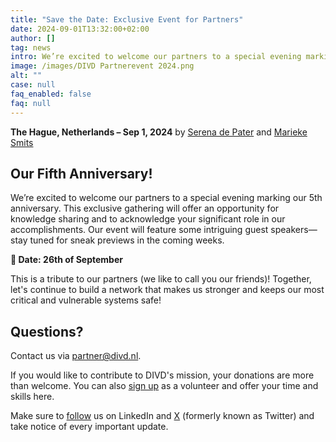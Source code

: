 ```yaml
---
title: "Save the Date: Exclusive Event for Partners"
date: 2024-09-01T13:32:00+02:00
author: []
tag: news
intro: We’re excited to welcome our partners to a special evening marking our 5th anniversary.
image: /images/DIVD Partnerevent 2024.png
alt: ""
case: null
faq_enabled: false
faq: null
---
```


**The Hague, Netherlands – Sep 1, 2024** by [Serena de Pater](https://www.divd.nl/who-we-are/team/people/serena-de-pater/) and [Marieke Smits](https://www.divd.nl/who-we-are/team/people/marieke-smits/)

## Our Fifth Anniversary!

We’re excited to welcome our partners to a special evening marking our 5th anniversary. This exclusive gathering will offer an opportunity for knowledge sharing and to acknowledge your significant role in our accomplishments. Our event will feature some intriguing guest speakers—stay tuned for sneak previews in the coming weeks.

**📅 Date: 26th of September**

This is a tribute to our partners (we like to call you our friends)! Together, let's continue to build a network that makes us stronger and keeps our most critical and vulnerable systems safe!

## Questions?

Contact us via [partner@divd.nl](mailto:partner@divd.nl).

If you would like to contribute to DIVD's mission, your donations are more than welcome. You can also [sign up](https://www.divd.nl/contribute/volunteers/) as a volunteer and offer your time and skills here.

Make sure to [follow](https://www.linkedin.com/company/divd-nl/?) us on LinkedIn and [X](https://x.com/DIVDnl) (formerly known as Twitter) and take notice of every important update.

